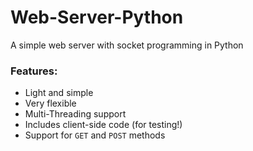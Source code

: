# Web-Server-Python
A simple web server with socket programming in Python

### Features:
* Light and simple
* Very flexible
* Multi-Threading support
* Includes client-side code (for testing!)
* Support for `GET` and `POST` methods
